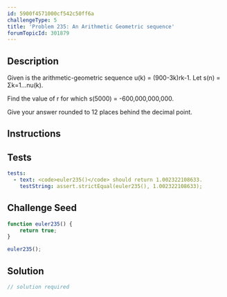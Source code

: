 ```yaml
---
id: 5900f4571000cf542c50ff6a
challengeType: 5
title: 'Problem 235: An Arithmetic Geometric sequence'
forumTopicId: 301879
---
```


## Description
<section id='description'>
Given is the arithmetic-geometric sequence u(k) = (900-3k)rk-1.
Let s(n) = Σk=1...nu(k).


Find the value of r for which s(5000) = -600,000,000,000.


Give your answer rounded to 12 places behind the decimal point.
</section>

## Instructions
<section id='instructions'>

</section>

## Tests
<section id='tests'>

```yml
tests:
  - text: <code>euler235()</code> should return 1.002322108633.
    testString: assert.strictEqual(euler235(), 1.002322108633);

```

</section>

## Challenge Seed
<section id='challengeSeed'>

<div id='js-seed'>

```js
function euler235() {
    return true;
}

euler235();
```

</div>



</section>

## Solution
<section id='solution'>

```js
// solution required
```

</section>
